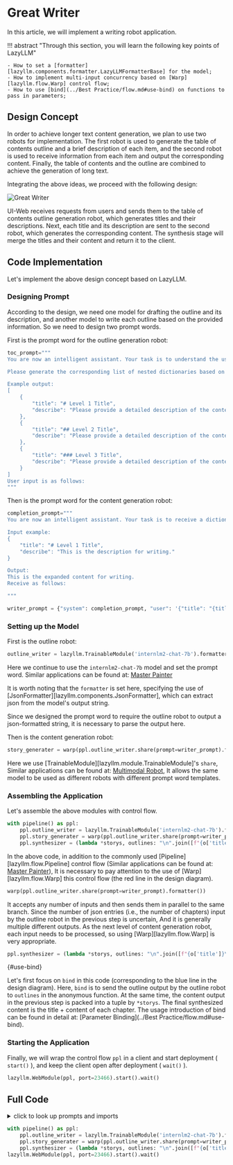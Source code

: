 # Great Writer

In this article, we will implement a writing robot application.

!!! abstract "Through this section, you will learn the following key points of LazyLLM"

    - How to set a [formatter][lazyllm.components.formatter.LazyLLMFormatterBase] for the model;
    - How to implement multi-input concurrency based on [Warp][lazyllm.flow.Warp] control flow;
    - How to use [bind](../Best Practice/flow.md#use-bind) on functions to pass in parameters;

## Design Concept

In order to achieve longer text content generation, we plan to use two robots for implementation. The first robot is used to generate the table of contents outline and a brief description of each item, and the second robot is used to receive information from each item and output the corresponding content. Finally, the table of contents and the outline are combined to achieve the generation of long text.

Integrating the above ideas, we proceed with the following design:

![Great Writer](../assets/4_great_writer.svg)

UI-Web receives requests from users and sends them to the table of contents outline generation robot, which generates titles and their descriptions. Next, each title and its description are sent to the second robot, which generates the corresponding content. The synthesis stage will merge the titles and their content and return it to the client.

## Code Implementation

Let's implement the above design concept based on LazyLLM.

### Designing Prompt

According to the design, we need one model for drafting the outline and its description, and another model to write each outline based on the provided information. So we need to design two prompt words.

First is the prompt word for the outline generation robot:

```python
toc_prompt="""
You are now an intelligent assistant. Your task is to understand the user's input and convert the outline into a list of nested dictionaries. Each dictionary contains a `title` and a `describe`, where the `title` should clearly indicate the level using Markdown format, and the `describe` is a description and writing guide for that section.

Please generate the corresponding list of nested dictionaries based on the following user input:

Example output:
[
    {
        "title": "# Level 1 Title",
        "describe": "Please provide a detailed description of the content under this title, offering background information and core viewpoints."
    },
    {
        "title": "## Level 2 Title",
        "describe": "Please provide a detailed description of the content under this title, giving specific details and examples to support the viewpoints of the Level 1 title."
    },
    {
        "title": "### Level 3 Title",
        "describe": "Please provide a detailed description of the content under this title, deeply analyzing and providing more details and data support."
    }
]
User input is as follows:
"""
```

Then is the prompt word for the content generation robot:

``` python
completion_prompt="""
You are now an intelligent assistant. Your task is to receive a dictionary containing `title` and `describe`, and expand the writing according to the guidance in `describe`.

Input example:
{
    "title": "# Level 1 Title",
    "describe": "This is the description for writing."
}

Output:
This is the expanded content for writing.
Receive as follows:

"""

writer_prompt = {"system": completion_prompt, "user": '{"title": "{title}", "describe": "{describe}"}'}
```

### Setting up the Model

First is the outline robot:

```python
outline_writer = lazyllm.TrainableModule('internlm2-chat-7b').formatter(JsonFormatter()).prompt(toc_prompt)
```

Here we continue to use the `internlm2-chat-7b` model and set the prompt word. Similar applications can be found at: [Master Painter](painting_master.md#use-prompt)

It is worth noting that the `formatter` is set here, specifying the use of [JsonFormatter][lazyllm.components.JsonFormatter], which can extract json from the model's output string.

Since we designed the prompt word to require the outline robot to output a json-formatted string, it is necessary to parse the output here.

Then is the content generation robot:

```python
story_generater = warp(ppl.outline_writer.share(prompt=writer_prompt).formatter())
```

Here we use [TrainableModule][lazyllm.module.TrainableModule]'s `share`, Similar applications can be found at: [Multimodal Robot](multimodal_robot.md#use_share),
It allows the same model to be used as different robots with different prompt word templates.

### Assembling the Application

Let's assemble the above modules with control flow.

```python
with pipeline() as ppl:
    ppl.outline_writer = lazyllm.TrainableModule('internlm2-chat-7b').formatter(JsonFormatter()).prompt(toc_prompt)
    ppl.story_generater = warp(ppl.outline_writer.share(prompt=writer_prompt).formatter())
    ppl.synthesizer = (lambda *storys, outlines: "\n".join([f"{o['title']}\n{s}" for s, o in zip(storys, outlines)])) | bind(outlines=ppl.output('outline_writer'))
```

In the above code, in addition to the commonly used [Pipeline][lazyllm.flow.Pipeline] control flow (Similar applications can be found at: [Master Painter](painting_master.md#use-pipeline)),
It is necessary to pay attention to the use of [Warp][lazyllm.flow.Warp] this control flow (the red line in the design diagram).

```python
warp(ppl.outline_writer.share(prompt=writer_prompt).formatter())
```

It accepts any number of inputs and then sends them in parallel to the same branch. Since the number of json entries (i.e., the number of chapters) input by the outline robot in the previous step is uncertain,
And it is generally multiple different outputs. As the next level of content generation robot, each input needs to be processed, so using [Warp][lazyllm.flow.Warp] is very appropriate.

```python
ppl.synthesizer = (lambda *storys, outlines: "\n".join([f"{o['title']}\n{s}" for s, o in zip(storys, outlines)])) | bind(outlines=ppl.output('outline_writer'))
```

[](){#use-bind}

Let's first focus on `bind` in this code (corresponding to the blue line in the design diagram). Here, `bind` is to send the outline output by the outline robot to `outlines` in the anonymous function.
At the same time, the content output in the previous step is packed into a tuple by `*storys`. The final synthesized content is the title + content of each chapter. The usage introduction of bind can be found in detail at: [Parameter Binding](../Best Practice/flow.md#use-bind).

### Starting the Application

Finally, we will wrap the control flow `ppl` in a client and start deployment ( `start()` ), and keep the client open after deployment ( `wait()` ).

```python
lazyllm.WebModule(ppl, port=23466).start().wait()
```

## Full Code

<details>
<summary>click to look up prompts and imports</summary>

```python
import lazyllm
from lazyllm import pipeline, warp, bind
from lazyllm.components.formatter import JsonFormatter

toc_prompt="""
You are now an intelligent assistant. Your task is to understand the user's input and convert the outline into a list of nested dictionaries. Each dictionary contains a `title` and a `describe`, where the `title` should clearly indicate the level using Markdown format, and the `describe` is a description and writing guide for that section.

Please generate the corresponding list of nested dictionaries based on the following user input:

Example output:
[
    {
        "title": "# Level 1 Title",
        "describe": "Please provide a detailed description of the content under this title, offering background information and core viewpoints."
    },
    {
        "title": "## Level 2 Title",
        "describe": "Please provide a detailed description of the content under this title, giving specific details and examples to support the viewpoints of the Level 1 title."
    },
    {
        "title": "### Level 3 Title",
        "describe": "Please provide a detailed description of the content under this title, deeply analyzing and providing more details and data support."
    }
]
User input is as follows:
"""

completion_prompt="""
You are now an intelligent assistant. Your task is to receive a dictionary containing `title` and `describe`, and expand the writing according to the guidance in `describe`.

Input example:
{
    "title": "# Level 1 Title",
    "describe": "This is the description for writing."
}

Output:
This is the expanded content for writing.
Receive as follows:

"""

writer_prompt = {"system": completion_prompt, "user": '{"title": {title}, "describe": {describe}}'}
```
</details>

```python
with pipeline() as ppl:
    ppl.outline_writer = lazyllm.TrainableModule('internlm2-chat-7b').formatter(JsonFormatter()).prompt(toc_prompt)
    ppl.story_generater = warp(ppl.outline_writer.share(prompt=writer_prompt).formatter())
    ppl.synthesizer = (lambda *storys, outlines: "\n".join([f"{o['title']}\n{s}" for s, o in zip(storys, outlines)])) | bind(outlines=ppl.output('outline_writer'))
lazyllm.WebModule(ppl, port=23466).start().wait()
```